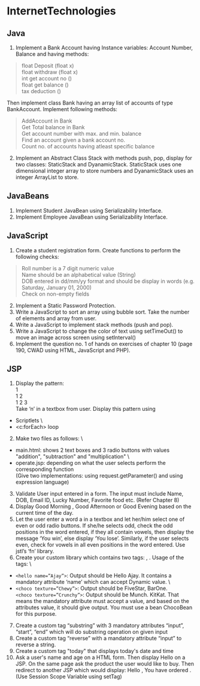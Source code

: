 # InternetTechnologies

## Java
1. Implement a Bank Account having Instance variables: Account Number, Balance and having methods:
> float Deposit (float x) \
> float withdraw (float x) \
> int get account no () \
> float get balance () \
> tax deduction ()

Then implement class Bank having an array list of accounts of type BankAccount. Implement following methods:
> AddAccount in Bank \
> Get Total balance in Bank \
> Get account number with max. and min. balance \
> Find an account given a bank account no. \
> Count no. of accounts having atleast specific balance

2. Implement an Abstract Class Stack with methods push, pop, display for two classes:
StaticStack and DyanamicStack. StaticStack uses one dimensional integer array to store
numbers and DyanamicStack uses an integer ArrayList to store. 

## JavaBeans
1. Implement Student JavaBean using Serializability Interface.
2. Implement Employee JavaBean using Serializability Interface.

## JavaScript
1. Create a student registration form. Create functions to perform the following checks:
> Roll number is a 7 digit numeric value \
> Name should be an alphabetical value (String) \
> DOB entered in dd/mm/yy format and should be display in words (e.g. Saturday, January 01, 2000) \
> Check on non-empty fields
2. Implement a Static Password Protection.
3. Write a JavaScript to sort an array using bubble sort. Take the number of elements and
array from user.
4. Write a JavaScript to implement stack methods (push and pop).
5. Write a JavaScript to change the color of text using setTimeOut() to move an image across screen using setInterval()
6. Implement the question no. 1 of hands on exercises of chapter 10 (page 190, CWAD using HTML, JavaScript and PHP).

## JSP
1. Display the pattern: \
1 \
1 2 \
1 2 3 \
Take ‘n’ in a textbox from user. Display this pattern using
- Scriptlets \
- <c:forEach> loop
2. Make two files as follows:
\
- main.html: shows 2 text boxes and 3 radio buttons with values "addition", "subtraction" and "multiplication"
\
- operate.jsp: depending on what the user selects perform the corresponding function
\
(Give two implementations: using request.getParameter() and using expression language)
3. Validate User input entered in a form. The input must include Name, DOB, Email ID, Lucky Number, Favorite food etc. (Refer Chapter 8)
4. Display Good Morning <uname>, Good Afternoon <uname> or Good Evening <uname> based on the current time of the day.
5. Let the user enter a word a in a textbox and let her/him select one of even or odd radio buttons. If she/he selects odd, check the odd positions in the word entered, if they all contain vowels, then display the message ‘You win’, else display ‘You lose’. Similarly, if the user selects even, check for vowels in all even positions in the word entered. Use jstl’s ‘fn’ library.
6. Create your custom library which contains two tags: <hello>, <choco>. Usage of the tags:
\
- ``` <hello name=”Ajay”> ```: Output should be Hello Ajay. It contains a mandatory
attribute ‘name’ which can accept Dynamic value.
\
- ``` <choco texture=”Chewy”> ```: Output should be FiveStar, BarOne.
\
``` <choco texture=”Crunchy”> ```: Output should be Munch. KitKat. That means the mandatory attribute must accept a value, and based on the attributes value, it should give output. You must use a bean ChocoBean for this purpose.
7. Create a custom tag “substring” with 3 mandatory attributes “input”, “start”, “end” which will do substring operation on given input
8. Create a custom tag “reverse” with a mandatory attribute “input” to reverse a string.
9. Create a custom tag "today" that displays today's date and time
10. Ask a user's name and age on a HTML form. Then display Hello <uname> on a JSP. On the same page ask the product the user would like to buy. Then redirect to another JSP which would display: Hello <uname>, You have ordered <product>. (Use Session Scope Variable using setTag)
